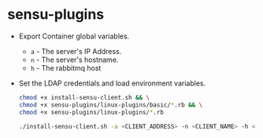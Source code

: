 # sensu-plugins
- Export Container global variables.

    - `a` - The server's IP Address.
    - `n` - The server's hostname.
    - `h` - The rabbitmq host

- Set the LDAP credentials and load environment variables.

    ```bash
	chmod +x install-sensu-client.sh && \
	chmod +x sensu-plugins/linux-plugins/basic/*.rb && \
    chmod +x sensu-plugins/linux-plugins/*.rb 
	
    ./install-sensu-client.sh -a <CLIENT_ADDRESS> -n <CLIENT_NAME> -h <RABBITMQ_HOST>
    ```